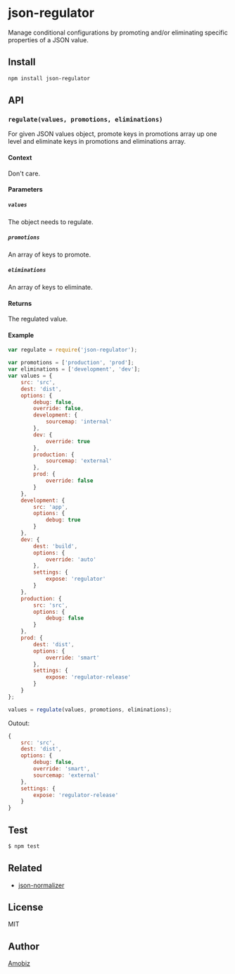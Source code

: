 # json-regulator
Manage conditional configurations by promoting and/or eliminating specific properties of a JSON value.

## Install
``` bash
npm install json-regulator
```

## API

### `regulate(values, promotions, eliminations)`
For given JSON values object, promote keys in promotions array up one level and eliminate keys in promotions and eliminations array.
#### Context
Don't care.
#### Parameters
##### `values`
The object needs to regulate.
##### `promotions`
An array of keys to promote.
##### `eliminations`
An array of keys to eliminate.
#### Returns
The regulated value.
#### Example
``` javascript
var regulate = require('json-regulator');

var promotions = ['production', 'prod'];
var eliminations = ['development', 'dev'];
var values = {
    src: 'src',
    dest: 'dist',
    options: {
        debug: false,
        override: false,
        development: {
            sourcemap: 'internal'
        },
        dev: {
            override: true
        },
        production: {
            sourcemap: 'external'
        },
        prod: {
            override: false
        }
    },
    development: {
        src: 'app',
        options: {
            debug: true
        }
    },
    dev: {
        dest: 'build',
        options: {
            override: 'auto'
        },
        settings: {
            expose: 'regulator'
        }
    },
    production: {
        src: 'src',
        options: {
            debug: false
        }
    },
    prod: {
        dest: 'dist',
        options: {
            override: 'smart'
        },
        settings: {
            expose: 'regulator-release'
        }
    }
};

values = regulate(values, promotions, eliminations);
```

Outout:
``` javascript
{
    src: 'src',
    dest: 'dist',
    options: {
        debug: false,
        override: 'smart',
        sourcemap: 'external'
    },
    settings: {
        expose: 'regulator-release'
    }
}
```

## Test
``` bash
$ npm test
```

## Related
 * [json-normalizer](https://www.npmjs.com/package/json-normalizer)

## License
MIT

## Author
[Amobiz](https://github.com/amobiz)